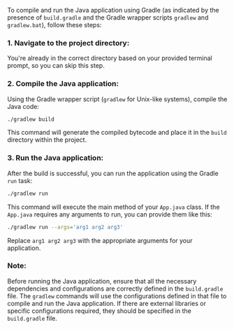 To compile and run the Java application using Gradle (as indicated by the presence of `build.gradle` and the Gradle wrapper scripts `gradlew` and `gradlew.bat`), follow these steps:

### 1. Navigate to the project directory:
You're already in the correct directory based on your provided terminal prompt, so you can skip this step.

### 2. Compile the Java application:
Using the Gradle wrapper script (`gradlew` for Unix-like systems), compile the Java code:
```bash
./gradlew build
```

This command will generate the compiled bytecode and place it in the `build` directory within the project.

### 3. Run the Java application:
After the build is successful, you can run the application using the Gradle `run` task:
```bash
./gradlew run
```

This command will execute the main method of your `App.java` class. If the `App.java` requires any arguments to run, you can provide them like this:
```bash
./gradlew run --args='arg1 arg2 arg3'
```
Replace `arg1 arg2 arg3` with the appropriate arguments for your application.

### Note:
Before running the Java application, ensure that all the necessary dependencies and configurations are correctly defined in the `build.gradle` file. The `gradlew` commands will use the configurations defined in that file to compile and run the Java application. If there are external libraries or specific configurations required, they should be specified in the `build.gradle` file.